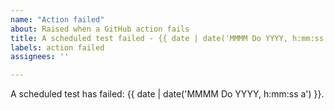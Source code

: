 ```yaml
---
name: "Action failed"
about: Raised when a GitHub action fails
title: A scheduled test failed - {{ date | date('MMMM Do YYYY, h:mm:ss a') }}
labels: action failed
assignees: ''

---
```


A scheduled test has failed: {{ date | date('MMMM Do YYYY, h:mm:ss a') }}.
